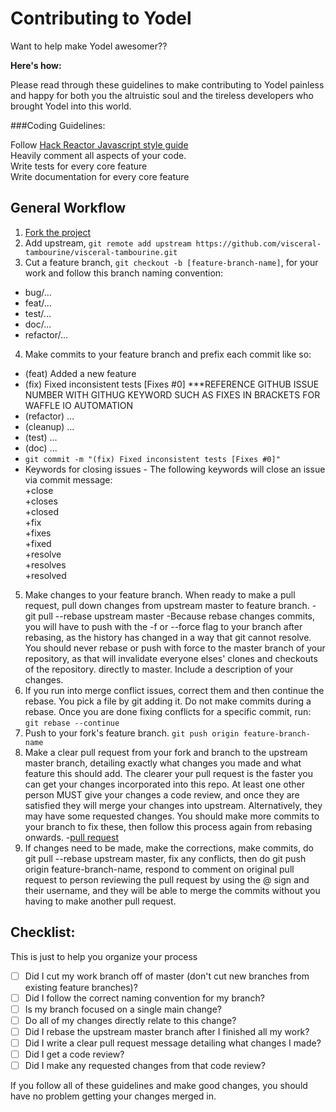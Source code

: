 # Contributing to Yodel

Want to help make Yodel awesomer??

**Here's how:**

Please read through these guidelines to make contributing to Yodel painless and happy for both you the altruistic
soul and the tireless developers who brought Yodel into this world. 

###Coding Guidelines:

Follow [Hack Reactor Javascript style guide](https://github.com/hackreactor-labs/style-guide)   
Heavily comment all aspects of your code.  
Write tests for every core feature  
Write documentation for every core feature  


## General Workflow

1. [Fork the project](https://help.github.com/fork-a-repo/)
2. Add upstream, `git remote add upstream https://github.com/visceral-tambourine/visceral-tambourine.git`  
3. Cut a feature branch, `git checkout -b [feature-branch-name]`, for your work and follow this branch naming convention:
  - bug/...
  - feat/...
  - test/...
  - doc/...
  - refactor/...
4. Make commits to your feature branch and prefix each commit like so: 
  - (feat) Added a new feature
  - (fix) Fixed inconsistent tests [Fixes #0] ***REFERENCE GITHUB ISSUE NUMBER WITH GITHUG KEYWORD SUCH AS FIXES IN BRACKETS FOR WAFFLE IO AUTOMATION
  - (refactor) ...
  - (cleanup) ...
  - (test) ...
  - (doc) ...
  - `git commit -m "(fix) Fixed inconsistent tests [Fixes #0]"`
  - Keywords for closing issues - The following keywords will close an issue via commit message:  
    +close  
    +closes  
    +closed  
    +fix  
    +fixes  
    +fixed  
    +resolve  
    +resolves  
    +resolved  
5. Make changes to your feature branch. When ready to make a pull request, pull down changes from upstream master to feature branch. 
  -git pull --rebase upstream master
  -Because rebase changes commits, you will have to push with the -f or --force flag to your branch after rebasing, as the history has changed in a way that git cannot resolve. You should never rebase or push with force to the master branch of your repository, as that will invalidate everyone elses' clones and checkouts of the repository.
   directly to master. Include a description of your changes.
6. If you run into merge conflict issues, correct them and then continue the rebase. You pick a file by git adding it. Do not make commits during a rebase. Once you are done fixing conflicts for a specific commit, run:
  `git rebase --continue`
7. Push to your fork's feature branch.
  `git push origin feature-branch-name`
8. Make a clear pull request from your fork and branch to the upstream master branch, detailing exactly what changes you made and what feature this should add. The clearer your pull request is the faster you can get your changes incorporated into this repo.  At least one other person MUST give your changes a code review, and once they are satisfied they will merge your changes into upstream. Alternatively, they may have some requested changes. You should make more commits to your branch to fix these, then follow this process again from rebasing onwards.
  -[pull request](https://help.github.com/articles/using-pull-requests/)
9. If changes need to be made, make the corrections, make commits, do  git pull --rebase upstream master, fix any conflicts, then do git push origin feature-branch-name, respond to comment on original pull request to person reviewing the pull request by using the @ sign and their username, and they will be able to merge the commits without you having to make another pull request.  

## Checklist:

This is just to help you organize your process

- [ ] Did I cut my work branch off of master (don't cut new branches from existing feature branches)?
- [ ] Did I follow the correct naming convention for my branch?
- [ ] Is my branch focused on a single main change?
- [ ] Do all of my changes directly relate to this change?
- [ ] Did I rebase the upstream master branch after I finished all my
  work?
- [ ] Did I write a clear pull request message detailing what changes I made?
- [ ] Did I get a code review?
- [ ] Did I make any requested changes from that code review?

If you follow all of these guidelines and make good changes, you should have
no problem getting your changes merged in.

